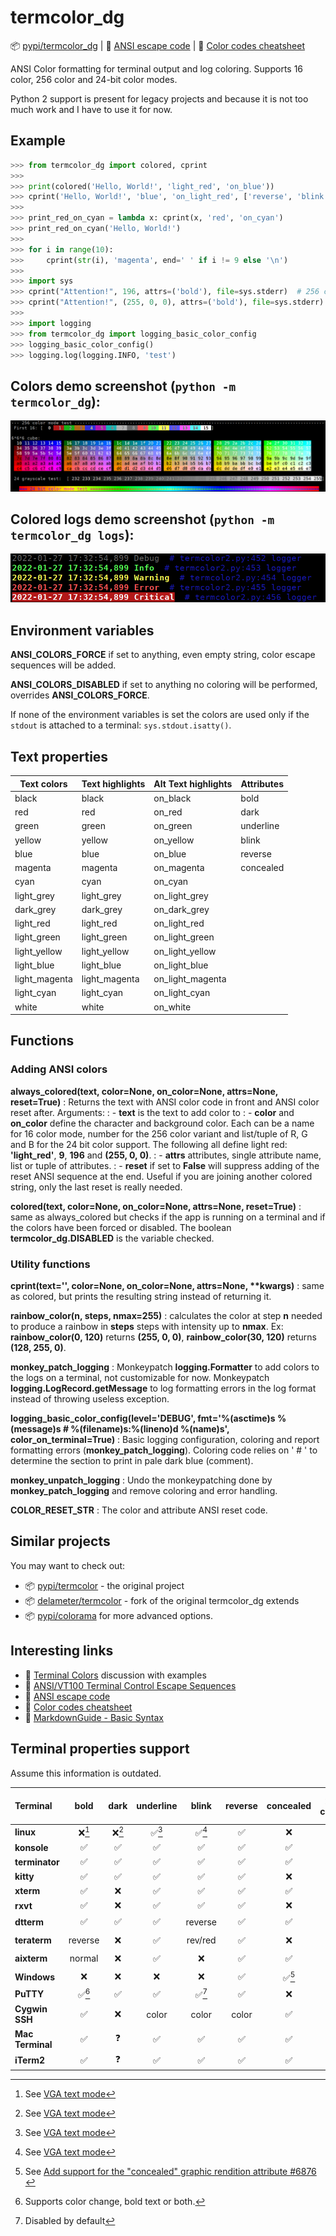 termcolor_dg
============

📦 [pypi/termcolor_dg](https://pypi.python.org/pypi/termcolor_dg) |
📑 [ANSI escape code](https://en.wikipedia.org/wiki/ANSI_escape_code) |
📑 [Color codes cheatsheet](https://delameter.github.io/termcolor)

ANSI Color formatting for terminal output and log coloring. Supports 16 color, 256 color and 24-bit color modes.

Python 2 support is present for legacy projects and because it is not too much work and I have to use it for now.


Example
-------

```python
>>> from termcolor_dg import colored, cprint
>>>
>>> print(colored('Hello, World!', 'light_red', 'on_blue'))
>>> cprint('Hello, World!', 'blue', 'on_light_red', ['reverse', 'blink'])
>>>
>>> print_red_on_cyan = lambda x: cprint(x, 'red', 'on_cyan')
>>> print_red_on_cyan('Hello, World!')
>>>
>>> for i in range(10):
>>>     cprint(str(i), 'magenta', end=' ' if i != 9 else '\n')
>>>
>>> import sys
>>> cprint("Attention!", 196, attrs=('bold'), file=sys.stderr)  # 256 color mode
>>> cprint("Attention!", (255, 0, 0), attrs=('bold'), file=sys.stderr)  # 24 bit color mode
>>>
>>> import logging
>>> from termcolor_dg import logging_basic_color_config
>>> logging_basic_color_config()
>>> logging.log(logging.INFO, 'test')
```


Colors demo screenshot (`python -m termcolor_dg`):
--------------------------------------------------

![colors.png](colors.png "Colors demo")


Colored logs demo screenshot (`python -m termcolor_dg logs`):
-------------------------------------------------------------

![color_logs.png](color_logs.png "Colorized logs demo")


Environment variables
---------------------

**ANSI_COLORS_FORCE**
  if set to anything, even empty string, color escape sequences will be added.

**ANSI_COLORS_DISABLED**
  if set to anything no coloring will be performed, overrides **ANSI_COLORS_FORCE**.

If none of the environment variables is set the colors are used
only if the ``stdout`` is attached to a terminal: ``sys.stdout.isatty()``.


Text properties
---------------

| Text colors   | Text highlights | Alt Text highlights  | Attributes |
| ------------- | --------------- | -------------------- | ---------- |
| black         | black           | on_black             | bold       |
| red           | red             | on_red               | dark       |
| green         | green           | on_green             | underline  |
| yellow        | yellow          | on_yellow            | blink      |
| blue          | blue            | on_blue              | reverse    |
| magenta       | magenta         | on_magenta           | concealed  |
| cyan          | cyan            | on_cyan              |            |
| light_grey    | light_grey      | on_light_grey        |            |
| dark_grey     | dark_grey       | on_dark_grey         |            |
| light_red     | light_red       | on_light_red         |            |
| light_green   | light_green     | on_light_green       |            |
| light_yellow  | light_yellow    | on_light_yellow      |            |
| light_blue    | light_blue      | on_light_blue        |            |
| light_magenta | light_magenta   | on_light_magenta     |            |
| light_cyan    | light_cyan      | on_light_cyan        |            |
| white         | white           | on_white             |            |


Functions
---------

### Adding ANSI colors

**always_colored(text, color=None, on_color=None, attrs=None, reset=True)**
:   Returns the text with ANSI color code in front and ANSI color reset after. Arguments:
:   - **text** is the text to add color to
:   - **color** and **on_color** define the character and background color. Each can be a name for 16 color mode, number for the 256 color variant and list/tuple of R, G and B for the 24 bit color support. The following all define light red: **'light_red'**, **9**, **196** and **(255, 0, 0)**.
:   - **attrs** attributes, single attribute name, list or tuple of attributes.
:   - **reset** if set to **False** will suppress adding of the reset ANSI sequence at the end. Useful if you are joining another colored string, only the last reset is really needed.

**colored(text, color=None, on_color=None, attrs=None, reset=True)**
:   same as always_colored but checks if the app is running on a terminal and if the colors have been forced or disabled. The boolean **termcolor_dg.DISABLED** is the variable checked.


### Utility functions

**cprint(text='', color=None, on_color=None, attrs=None, \*\*kwargs)**
:   same as colored, but prints the resulting string instead of returning it.

**rainbow_color(n, steps, nmax=255)**
:   calculates the color at step **n** needed to produce a rainbow in **steps** steps with intensity up to **nmax**. Ex: **rainbow_color(0, 120)** returns **(255, 0, 0)**, **rainbow_color(30, 120)** returns **(128, 255, 0)**.

**monkey_patch_logging**
:   Monkeypatch **logging.Formatter** to add colors to the logs on a terminal, not customizable for now. Monkeypatch **logging.LogRecord.getMessage** to log formatting errors in the log format instead of throwing useless exception.

**logging_basic_color_config(level='DEBUG', fmt='%(asctime)s %(message)s  # %(filename)s:%(lineno)d %(name)s', color_on_terminal=True)**
:   Basic logging configuration, coloring and report formatting errors (**monkey_patch_logging**). Coloring code relies on '  # ' to determine the section to print in pale dark blue (comment).

**monkey_unpatch_logging**
:   Undo the monkeypatching done by **monkey_patch_logging** and remove coloring and error handling.

**COLOR_RESET_STR**
:   The color and attribute ANSI reset code.


## Similar projects

You may want to check out:

- 📦 [pypi/termcolor](https://pypi.python.org/pypi/termcolor) - the original project
- 📦 [delameter/termcolor](https://github.com/delameter/termcolor) - fork of the original termcolor_dg extends
- 📦 [pypi/colorama](https://pypi.org/project/colorama/) for more advanced options.


## Interesting links

- 📑 [Terminal Colors](https://github.com/termstandard/colors) discussion with examples
- 📑 [ANSI/VT100 Terminal Control Escape Sequences](https://www2.ccs.neu.edu/research/gpc/VonaUtils/vona/terminal/vtansi.htm)
- 📑 [ANSI escape code](https://en.wikipedia.org/wiki/ANSI_escape_code)
- 📑 [Color codes cheatsheet](https://delameter.github.io/termcolor)
- 📑 [MarkdownGuide - Basic Syntax](https://www.markdownguide.org/basic-syntax)


Terminal properties support
---------------------------
Assume this information is outdated.

| Terminal         |  bold  | dark | underline |  blink  | reverse | concealed | 256 colors | 24-bit color |
| :--------------- | :----: | :--: | :-------: | :-----: | :-----: | :-------: | :--------: | :----------: |
| **linux**        | ❌[^3] |❌[^3]|   ✅[^3]  |  ✅[^3] |    ✅   |     ❌    |     ❌     |      ❌      |
| **konsole**      |   ✅   |  ✅  |     ✅    |    ✅   |    ✅   |     ✅    |     ✅     |      ✅      |
| **terminator**   |   ✅   |  ✅  |     ✅    |    ✅   |    ✅   |     ✅    |     ✅     |      ✅      |
| **kitty**        |   ✅   |  ✅  |     ✅    |    ✅   |    ✅   |     ❌    |     ✅     |      ✅      |
| **xterm**        |   ✅   |  ❌  |     ✅    |    ✅   |    ✅   |     ✅    |     ✅     |      ✅      |
| **rxvt**         |   ✅   |  ❌  |     ✅    |    ✅   |    ✅   |     ❌    |     ✅     |      ❌      |
| **dtterm**       |   ✅   |  ✅  |     ✅    | reverse |    ✅   |     ✅    |     ❓     |      ❓      |
| **teraterm**     | reverse|  ❌  |     ✅    | rev/red |    ✅   |     ❌    |     ❓     |      ❓      |
| **aixterm**      | normal |  ❌  |     ✅    |    ❌   |    ✅   |     ✅    |     ❓     |      ❓      |
| **Windows**      |   ❌   |  ❌  |     ❌    |    ❌   |    ✅   |   ✅[^4]  |     ❓     |      ✅      |
| **PuTTY**        | ✅[^2] |  ✅  |     ✅    |  ✅[^1] |    ✅   |     ❌    |     ✅     |      ✅      |
| **Cygwin SSH**   |   ✅   |  ❌  |    color  |  color  |  color  |     ✅    |     ❓     |      ❓      |
| **Mac Terminal** |   ✅   |  ❓  |     ✅    |    ✅   |    ✅   |     ✅    |     ✅     |      ✅      |
| **iTerm2**       |   ✅   |  ❓  |     ✅    |    ✅   |    ✅   |     ✅    |     ✅     |      ✅      |

[^1]: Disabled by default

[^2]: Supports color change, bold text or both.

[^3]: See [VGA text mode](https://en.wikipedia.org/wiki/VGA_text_mode)

[^4]: See [Add support for the "concealed" graphic rendition attribute #6876 ](https://github.com/microsoft/terminal/issues/6876)

